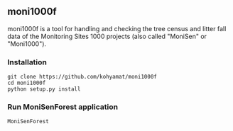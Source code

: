 moni1000f
---------

moni1000f is a tool for handling and checking the tree census and litter fall data of the Monitoring Sites 1000 projects (also called "MoniSen" or "Moni1000").

### Installation

    git clone https://github.com/kohyamat/moni1000f
    cd moni1000f
    python setup.py install


### Run MoniSenForest application

    MoniSenForest
